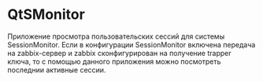 # QtSMonitor
Приложение просмотра пользовательских сессий для системы SessionMonitor.
Если в конфигурации SessionMonitor включена передача на zabbix-сервер и zabbix сконфигурирован на получение trapper ключа, то с помощью данного приложения можно посмотреть последнии активные сессии.
